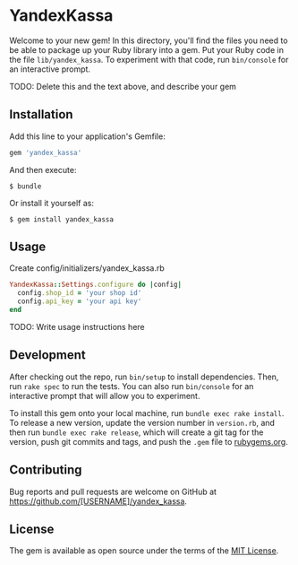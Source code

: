 # YandexKassa

Welcome to your new gem! In this directory, you'll find the files you need to be able to package up your Ruby library into a gem. Put your Ruby code in the file `lib/yandex_kassa`. To experiment with that code, run `bin/console` for an interactive prompt.

TODO: Delete this and the text above, and describe your gem

## Installation

Add this line to your application's Gemfile:

```ruby
gem 'yandex_kassa'
```

And then execute:

    $ bundle

Or install it yourself as:

    $ gem install yandex_kassa

## Usage

Create config/initializers/yandex_kassa.rb

```ruby
YandexKassa::Settings.configure do |config|
  config.shop_id = 'your shop id'
  config.api_key = 'your api key'
end
```

TODO: Write usage instructions here

## Development

After checking out the repo, run `bin/setup` to install dependencies. Then, run `rake spec` to run the tests. You can also run `bin/console` for an interactive prompt that will allow you to experiment.

To install this gem onto your local machine, run `bundle exec rake install`. To release a new version, update the version number in `version.rb`, and then run `bundle exec rake release`, which will create a git tag for the version, push git commits and tags, and push the `.gem` file to [rubygems.org](https://rubygems.org).

## Contributing

Bug reports and pull requests are welcome on GitHub at https://github.com/[USERNAME]/yandex_kassa.

## License

The gem is available as open source under the terms of the [MIT License](https://opensource.org/licenses/MIT).
